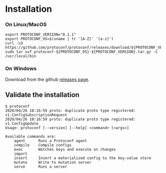 # Installation

### On Linux/MacOS

```
export PROTOCONF_VERSION="0.1.1"
export PROTOCONF_OS=$(uname | tr '[A-Z]' '[a-z]')
curl -LO https://github.com/protoconf/protoconf/releases/download/${PROTOCONF_VERSION}/protoconf-${PROTOCONF_OS}-${PROTOCONF_VERSION}.tar.gz
sudo tar xvf protoconf-${PROTOCONF_OS}-${PROTOCONF_VERSION}.tar.gz -C /usr/local/bin
```

### On Windows

Download from the github [releases page](https://github.com/protoconf/protoconf/releases).

## Validate the installation

```
$ protoconf
2020/04/26 10:16:59 proto: duplicate proto type registered: v1.ConfigSubscriptionRequest
2020/04/26 10:16:59 proto: duplicate proto type registered: v1.ConfigUpdate
Usage: protoconf [--version] [--help] <command> [<args>]

Available commands are:
    agent      Runs a Protoconf agent
    compile    Compile configs
    exec       Watches keys and execute on changes
    import
    insert     Insert a materialized config to the key-value store
    mutate     Write to mutation server
    serve      Runs a server
```
